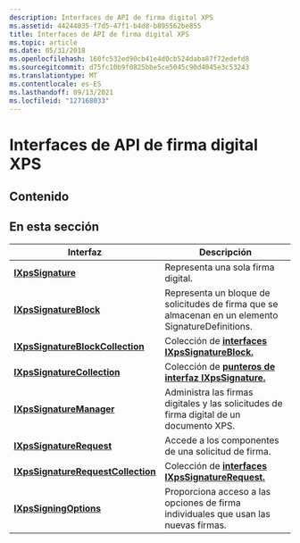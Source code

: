 ```yaml
---
description: Interfaces de API de firma digital XPS
ms.assetid: 44244035-f7d5-47f1-b4d8-b895562be855
title: Interfaces de API de firma digital XPS
ms.topic: article
ms.date: 05/31/2018
ms.openlocfilehash: 160fc532ed90cb41e4d0cb524daba87f72edefd8
ms.sourcegitcommit: d75fc10b9f0825bbe5ce5045c90d4045e3c53243
ms.translationtype: MT
ms.contentlocale: es-ES
ms.lasthandoff: 09/13/2021
ms.locfileid: "127168033"
---
```

# <a name="xps-digital-signature-api-interfaces"></a>Interfaces de API de firma digital XPS

## <a name="contents"></a>Contenido

## <a name="in-this-section"></a>En esta sección



| Interfaz                                                                           | Descripción                                                                                         |
|-------------------------------------------------------------------------------------|-----------------------------------------------------------------------------------------------------|
| [**IXpsSignature**](/windows/desktop/api/xpsdigitalsignature/nn-xpsdigitalsignature-ixpssignature)<br/>                                   | Representa una sola firma digital.<br/>                                                   |
| [**IXpsSignatureBlock**](/windows/desktop/api/xpsdigitalsignature/nn-xpsdigitalsignature-ixpssignatureblock)<br/>                         | Representa un bloque de solicitudes de firma que se almacenan en un elemento SignatureDefinitions.<br/> |
| [**IXpsSignatureBlockCollection**](/windows/desktop/api/xpsdigitalsignature/nn-xpsdigitalsignature-ixpssignatureblockcollection)<br/>     | Colección de [**interfaces IXpsSignatureBlock.**](/windows/desktop/api/xpsdigitalsignature/nn-xpsdigitalsignature-ixpssignatureblock)<br/>             |
| [**IXpsSignatureCollection**](/windows/desktop/api/xpsdigitalsignature/nn-xpsdigitalsignature-ixpssignaturecollection)<br/>               | Colección de [**punteros de interfaz IXpsSignature.**](/windows/desktop/api/xpsdigitalsignature/nn-xpsdigitalsignature-ixpssignature)<br/>               |
| [**IXpsSignatureManager**](/windows/desktop/api/xpsdigitalsignature/nn-xpsdigitalsignature-ixpssignaturemanager)<br/>                     | Administra las firmas digitales y las solicitudes de firma digital de un documento XPS.<br/>        |
| [**IXpsSignatureRequest**](/windows/desktop/api/xpsdigitalsignature/nn-xpsdigitalsignature-ixpssignaturerequest)<br/>                     | Accede a los componentes de una solicitud de firma.<br/>                                          |
| [**IXpsSignatureRequestCollection**](/windows/desktop/api/xpsdigitalsignature/nn-xpsdigitalsignature-ixpssignaturerequestcollection)<br/> | Colección de [**interfaces IXpsSignatureRequest.**](/windows/desktop/api/xpsdigitalsignature/nn-xpsdigitalsignature-ixpssignaturerequest)<br/>         |
| [**IXpsSigningOptions**](/windows/desktop/api/xpsdigitalsignature/nn-xpsdigitalsignature-ixpssigningoptions)<br/>                         | Proporciona acceso a las opciones de firma individuales que usan las nuevas firmas.<br/>       |



 

 

 




